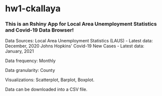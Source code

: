 # hw1-ckallaya

### This is an Rshiny App for Local Area Unemployment Statistics and Covid-19 Data Browser!

Data Sources:
Local Area Unemployment Statistics (LAUS) - Latest data: December, 2020 
Johns Hopkins' Covid-19 New Cases - Latest data: January, 2021

Data frequency: Monthly

Data granularity: County

Visualizations: Scatterplot, Barplot, Boxplot.

Data can be downloaded into a CSV file. 

